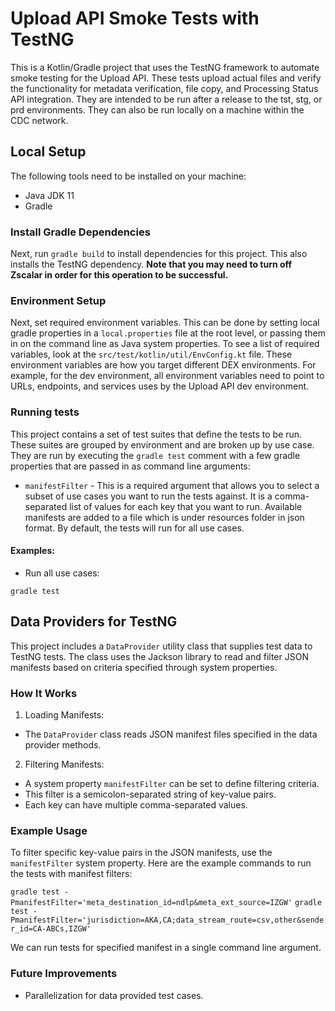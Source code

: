 # Upload API Smoke Tests with TestNG

This is a Kotlin/Gradle project that uses the TestNG framework to automate smoke testing for the Upload API. These tests
upload actual files and verify the functionality for metadata verification, file copy, and Processing Status API
integration. They are intended to be run after a release to the tst, stg, or prd environments. They can also be run
locally on a machine within the CDC network.

## Local Setup

The following tools need to be installed on your machine:

- Java JDK 11
- Gradle

### Install Gradle Dependencies

Next, run `gradle build` to install dependencies for this project. This also installs the TestNG dependency.  **Note
that you may need to turn off Zscalar in order for this operation to be successful.**

### Environment Setup

Next, set required environment variables. This can be done by setting local gradle properties in a `local.properties`
file at the root level, or passing them in on the command line as Java system properties. To see a list of required
variables, look at the `src/test/kotlin/util/EnvConfig.kt` file.
These environment variables are how you target different DEX environments. For example, for the dev environment, all
environment variables need to point to URLs, endpoints, and services uses by the Upload API dev environment.

### Running tests

This project contains a set of test suites that define the tests to be run. These suites are grouped by environment and
are broken up by use case.
They are run by executing the `gradle test` comment with a few gradle properties that are passed in as command line
arguments:

- `manifestFilter` - This is a required argument that allows you to select a subset of use cases you want to run the
  tests against. It is a comma-separated list of values for each key that you want to run. Available manifests are added
  to a file which is under resources folder in json format. By default, the tests will run for all use cases.

#### Examples:

- Run all use cases:

`gradle test`

## Data Providers for TestNG

This project includes a `DataProvider` utility class that supplies test data to TestNG tests. The class uses the Jackson
library to read and filter JSON manifests based on criteria specified through system properties.

### How It Works

1. Loading Manifests:

- The `DataProvider` class reads JSON manifest files specified in the data provider methods.

2. Filtering Manifests:

- A system property `manifestFilter` can be set to define filtering criteria.
- This filter is a semicolon-separated string of key-value pairs.
- Each key can have multiple comma-separated values.

### Example Usage

To filter specific key-value pairs in the JSON manifests, use the `manifestFilter` system property.
Here are the example commands to run the tests with manifest filters:

`gradle test -PmanifestFilter='meta_destination_id=ndlp&meta_ext_source=IZGW'`
`gradle test -PmanifestFilter='jurisdiction=AKA,CA;data_stream_route=csv,other&sender_id=CA-ABCs,IZGW'`

We can run tests for specified manifest in a single command line argument.

### Future Improvements

- Parallelization for data provided test cases.





